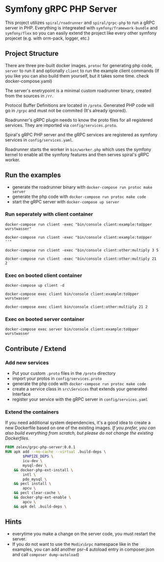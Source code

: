 # Symfony gRPC PHP Server

This project utilizes `spiral/roadrunner` and `spiral/grpc-php` to run a gRPC server in PHP.
Everything is integreated with `symfony/framework-bundle` and `symfony/flex` so you can easily extend the project like every other symfony projecet (e.g. with orm-pack, logger, etc.)

## Project Structure

There are three pre-built docker images. `protoc` for generating php code, `server` to run it and optionally `client` to run the example client commands (If you like you can also build them yourself, but it takes some time. check docker-compose.yaml)

The server's enetrypoint is a minimal custom roadrunner binary, created from the sources in `/rr`.

Protocol Buffer Definitions are located in `/proto`. Generated PHP code will go in `/grpc` and must not be commited (It's already ignored).

Roadrunner's gRPC plugin needs to know the proto files for all registered services. They are imported via `config/services.proto`.

Spiral's gRPC PHP server and the gRPC services are registered as symfony services in `config/services.yaml`.

Roadrunner starts the worker in `bin/worker.php` which uses the symfony kernel to enable all the symfony features and then serves spiral's gRPC worker.


## Run the examples
* generate the roadrunner binary with `docker-compose run protoc make server`
* generate the php code with `docker-compose run protoc make code`
* start the gRPC server with `docker-compose up server`

### Run seperately with client container
`docker-compose run client -exec "bin/console client:example:toUpper wurstwasser"`

`docker-compose run client -exec "bin/console client:example:toUpper ''"`

`docker-compose run client -exec "bin/console client:other:multiply 3 5`

`docker-compose run client -exec "bin/console client:other:multiply 21 2`

### Exec on booted client container
`docker-compose up client -d`

`docker-compose exec client bin/console client:example:toUpper wurstwasser`

`docker-compose exec client bin/console client:other:multiply 21 2`

### Exec on booted server container
`docker-compose exec server bin/console client:example:toUpper wurstwasser`

## Contribute / Extend

### Add new services

* Put your custom `.proto` files in the `/proto` directory
* import your protos in `config/services.proto`
* generate the php code with `docker-compose run protoc make code`
* create a service class in `src\Services` that extends your generated Interface
* register your service with the gRPC server in `config/services.yaml`

### Extend the containers

If you need additional system dependencies, it's a good idea to create a new Dockerfile based on one of the existing images. *If you prefer, you can also build everything from scratch, but please do not change the existing Dockerfiles.*

```Dockerfile
FROM zolex/grpc-php-server:0.0.1
RUN apk add --no-cache --virtual .build-deps \
        $PHPIZE_DEPS \
        icu-dev \
        mysql-dev \
    && docker-php-ext-install \
        intl \
        pdo_mysql \
    && pecl install \
        apcu \
    && pecl clear-cache \
    && docker-php-ext-enable \
        apcu \
    && apk del .build-deps \
```

## Hints

* everytime you make a change on the server code, you must restart the server.
* If you do not want to use the `Modix\Grpc` namespace like in the examples, you can add another psr-4 autoload entry in composer.json and call `composer dump-autoload`)
